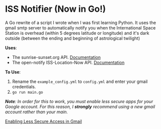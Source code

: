 # ISS Notifier (Now in Go!)

A Go rewrite of a script I wrote when I was first learning Python. It uses the gmail smtp server to automatically notify you when the International Space Station is overhead (within 5 degrees latitude or longitude) and it's dark outside (between the ending and beginning of astrological 
twilight)

**Uses**:
- The sunrise-sunset.org API. [Documentation](https://sunrise-sunset.org/api)
- The open-notify ISS-Location-Now API. [Documentation](http://open-notify.org/Open-Notify-API/ISS-Location-Now/)

**To Use**:  
1. Rename the `example_config.yml` to `config.yml` and enter your gmail credentials.
2. `go run main.go`

***Note**: In order for this to work, you must enable less secure apps for your Google account. For this reason, I **strongly** recommend using a new gmail
account rather than your main.*

[Enabling Less Secure Access in Gmail](https://bytexd.com/less-secure-apps-gmail/)